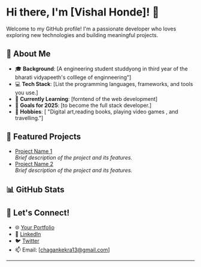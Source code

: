 # Hi there, I'm [Vishal Honde]! 👋

Welcome to my GitHub profile! I'm a passionate developer who loves exploring new technologies and building meaningful projects.

## 🚀 About Me
- 🎓 **Background**: [A engineering student studdyong in third year of the bharati vidyapeeth's colllege of enginneering"]
- 💻 **Tech Stack**: [List the programming languages, frameworks, and tools you use.]
- 🌱 **Currently Learning**: [forntend of the web development]
- 🎯 **Goals for 2025**: [to become the full stack developer.]
- 🎨 **Hobbies**: [ "Digital art,reading books, playing video games , and travelling."]

## 🌟 Featured Projects
- [Project Name 1](Link)  
  _Brief description of the project and its features._  
- [Project Name 2](Link)  
  _Brief description of the project and its features._

## 📊 GitHub Stats


## 💬 Let's Connect!
- 🌐 [Your Portfolio](Link)
- 💼 [LinkedIn](Link)
- 🐦 [Twitter](Link)
- 📫 Email: [chagankekra13@gmail.com]  

---
